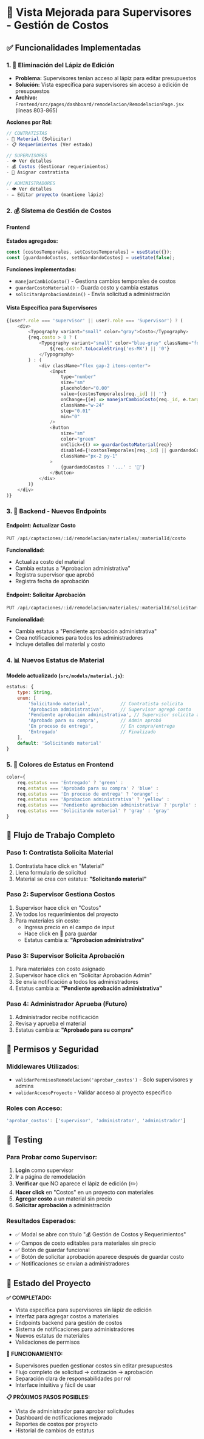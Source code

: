 # 🔧 Vista Mejorada para Supervisores - Gestión de Costos

## ✅ **Funcionalidades Implementadas**

### 1. **🚫 Eliminación del Lápiz de Edición**
- **Problema:** Supervisores tenían acceso al lápiz para editar presupuestos
- **Solución:** Vista específica para supervisores sin acceso a edición de presupuestos
- **Archivo:** `Frontend/src/pages/dashboard/remodelacion/RemodelacionPage.jsx` (líneas 803-865)

**Acciones por Rol:**
```javascript
// CONTRATISTAS
- 🧰 Material (Solicitar)
- 📋 Requerimientos (Ver estado)

// SUPERVISORES  
- 👁️ Ver detalles
- 💰 Costos (Gestionar requerimientos)
- 👤 Asignar contratista

// ADMINISTRADORES
- 👁️ Ver detalles  
- ✏️ Editar proyecto (mantiene lápiz)
```

### 2. **💰 Sistema de Gestión de Costos**

#### **Frontend**
**Estados agregados:**
```javascript
const [costosTemporales, setCostosTemporales] = useState({});
const [guardandoCostos, setGuardandoCostos] = useState(false);
```

**Funciones implementadas:**
- `manejarCambioCosto()` - Gestiona cambios temporales de costos
- `guardarCostoMaterial()` - Guarda costo y cambia estatus
- `solicitarAprobacionAdmin()` - Envía solicitud a administración

#### **Vista Específica para Supervisores**
```javascript
{(user?.role === 'supervisor' || user?.role === 'Supervisor') ? (
    <div>
        <Typography variant="small" color="gray">Costo</Typography>
        {req.costo > 0 ? (
            <Typography variant="small" color="blue-gray" className="font-medium">
                ${req.costo?.toLocaleString('es-MX') || '0'}
            </Typography>
        ) : (
            <div className="flex gap-2 items-center">
                <Input
                    type="number"
                    size="sm"
                    placeholder="0.00"
                    value={costosTemporales[req._id] || ''}
                    onChange={(e) => manejarCambioCosto(req._id, e.target.value)}
                    className="w-24"
                    step="0.01"
                    min="0"
                />
                <Button
                    size="sm"
                    color="green"
                    onClick={() => guardarCostoMaterial(req)}
                    disabled={!costosTemporales[req._id] || guardandoCostos}
                    className="px-2 py-1"
                >
                    {guardandoCostos ? '...' : '💾'}
                </Button>
            </div>
        )}
    </div>
)}
```

### 3. **🔄 Backend - Nuevos Endpoints**

#### **Endpoint: Actualizar Costo**
```javascript
PUT /api/captaciones/:id/remodelacion/materiales/:materialId/costo
```
**Funcionalidad:**
- Actualiza costo del material
- Cambia estatus a "Aprobacion administrativa"
- Registra supervisor que aprobó
- Registra fecha de aprobación

#### **Endpoint: Solicitar Aprobación**
```javascript
PUT /api/captaciones/:id/remodelacion/materiales/:materialId/solicitar-aprobacion
```
**Funcionalidad:**
- Cambia estatus a "Pendiente aprobación administrativa"
- Crea notificaciones para todos los administradores
- Incluye detalles del material y costo

### 4. **📊 Nuevos Estatus de Material**

**Modelo actualizado (`src/models/material.js`):**
```javascript
estatus: { 
    type: String, 
    enum: [
        'Solicitando material',           // Contratista solicita
        'Aprobacion administrativa',      // Supervisor agregó costo
        'Pendiente aprobación administrativa', // Supervisor solicita aprobación
        'Aprobado para su compra',        // Admin aprobó
        'En proceso de entrega',          // En compra/entrega
        'Entregado'                       // Finalizado
    ], 
    default: 'Solicitando material' 
}
```

### 5. **🎨 Colores de Estatus en Frontend**
```javascript
color={
    req.estatus === 'Entregado' ? 'green' :
    req.estatus === 'Aprobado para su compra' ? 'blue' :
    req.estatus === 'En proceso de entrega' ? 'orange' :
    req.estatus === 'Aprobacion administrativa' ? 'yellow' :
    req.estatus === 'Pendiente aprobación administrativa' ? 'purple' :
    req.estatus === 'Solicitando material' ? 'gray' : 'gray'
}
```

## 🔄 **Flujo de Trabajo Completo**

### **Paso 1: Contratista Solicita Material**
1. Contratista hace click en "Material"
2. Llena formulario de solicitud
3. Material se crea con estatus: **"Solicitando material"**

### **Paso 2: Supervisor Gestiona Costos**
1. Supervisor hace click en "Costos"
2. Ve todos los requerimientos del proyecto
3. Para materiales sin costo:
   - Ingresa precio en el campo de input
   - Hace click en 💾 para guardar
   - Estatus cambia a: **"Aprobacion administrativa"**

### **Paso 3: Supervisor Solicita Aprobación**
1. Para materiales con costo asignado
2. Supervisor hace click en "Solicitar Aprobación Admin"
3. Se envía notificación a todos los administradores
4. Estatus cambia a: **"Pendiente aprobación administrativa"**

### **Paso 4: Administrador Aprueba (Futuro)**
1. Administrador recibe notificación
2. Revisa y aprueba el material
3. Estatus cambia a: **"Aprobado para su compra"**

## 🔐 **Permisos y Seguridad**

### **Middlewares Utilizados:**
- `validarPermisosRemodelacion('aprobar_costos')` - Solo supervisores y admins
- `validarAccesoProyecto` - Validar acceso al proyecto específico

### **Roles con Acceso:**
```javascript
'aprobar_costos': ['supervisor', 'administrator', 'administrador']
```

## 🧪 **Testing**

### **Para Probar como Supervisor:**
1. **Login** como supervisor
2. **Ir** a página de remodelación
3. **Verificar** que NO aparece el lápiz de edición (✏️)
4. **Hacer click** en "Costos" en un proyecto con materiales
5. **Agregar costo** a un material sin precio
6. **Solicitar aprobación** a administración

### **Resultados Esperados:**
- ✅ Modal se abre con título "💰 Gestión de Costos y Requerimientos"
- ✅ Campos de costo editables para materiales sin precio
- ✅ Botón de guardar funcional
- ✅ Botón de solicitar aprobación aparece después de guardar costo
- ✅ Notificaciones se envían a administradores

## 🚀 **Estado del Proyecto**

**✅ COMPLETADO:**
- Vista específica para supervisores sin lápiz de edición
- Interfaz para agregar costos a materiales
- Endpoints backend para gestión de costos
- Sistema de notificaciones para administradores
- Nuevos estatus de materiales
- Validaciones de permisos

**🎯 FUNCIONAMIENTO:**
- Supervisores pueden gestionar costos sin editar presupuestos
- Flujo completo de solicitud → cotización → aprobación
- Separación clara de responsabilidades por rol
- Interface intuitiva y fácil de usar

**📋 PRÓXIMOS PASOS POSIBLES:**
- Vista de administrador para aprobar solicitudes
- Dashboard de notificaciones mejorado
- Reportes de costos por proyecto
- Historial de cambios de estatus
